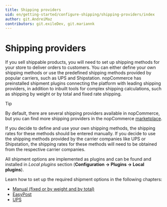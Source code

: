 ```yaml
---
title: Shipping providers
uid: en/getting-started/configure-shipping/shipping-providers/index
author: git.AndreiMaz
contributors: git.exileDev, git.mariannk
---
```


# Shipping providers

If you sell shippable products, you will need to set up shipping methods for your store to deliver orders to customers. You can either define your own shipping methods or use the predefined shipping methods provided by popular carriers, such as UPS and Shipstation. nopCommerce has preinstalled shipment plugins connecting the platform with leading shipping providers, in addition to inbuilt tools for complex shipping calculations, such as shipping by weight or by total and fixed rate shipping.

> [!TIP]
> 
> By default, there are several shipping providers available in nopCommerce, but you can find more shipping providers in the nopCommerce [marketplace](https://www.nopcommerce.com/marketplace).

If you decide to define and use your own shipping methods, the shipping rates for these methods should be entered manually. If you decide to use the shipping methods provided by the carrier companies like UPS or Shipstation, the shipping rates for these methods will need to be obtained from the respective carrier companies.

All shipment options are implemented as plugins and can be found and installed in *Local plugins* section (**Configuration → Plugins → Local plugins**).

Learn how to set up the required shipment options in the following chapters:
* [Manual (fixed or by weight and by total)](xref:en/getting-started/configure-shipping/shipping-providers/manual)
* [EasyPost](xref:en/getting-started/configure-shipping/shipping-providers/easypost)
* [UPS](xref:en/getting-started/configure-shipping/shipping-providers/ups)
